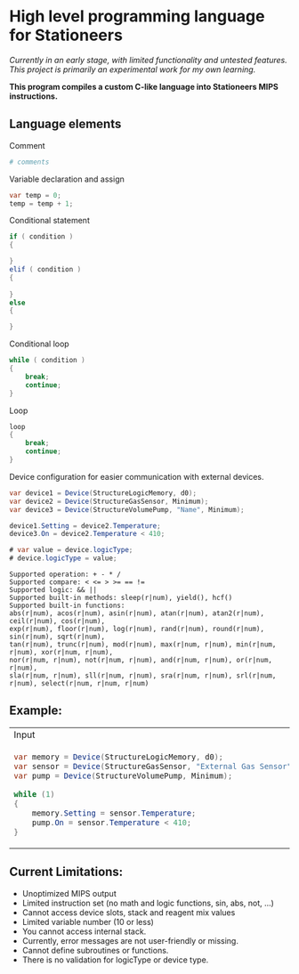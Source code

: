 # High level programming language for Stationeers

_Currently in an early stage, with limited functionality and untested features._\
_This project is primarily an experimental work for my own learning._

__This program compiles a custom C-like language into Stationeers MIPS instructions.__

## Language elements

Comment
```python
# comments
```

Variable declaration and assign
```csharp
var temp = 0;
temp = temp + 1;
```

Conditional statement
```csharp
if ( condition )
{

}
elif ( condition )
{
    
} 
else 
{

}
```

Conditional loop
```csharp
while ( condition )
{
    break;
    continue;
}
```

Loop
```csharp
loop
{
    break;
    continue;
}
```

Device configuration for easier communication with external devices.

```csharp
var device1 = Device(StructureLogicMemory, d0);
var device2 = Device(StructureGasSensor, Minimum);
var device3 = Device(StructureVolumePump, "Name", Minimum);

device1.Setting = device2.Temperature;
device3.On = device2.Temperature < 410;

# var value = device.logicType;
# device.logicType = value;

```

```
Supported operation: + - * /
Supported compare: < <= > >= == !=
Supported logic: && ||
Supported built-in methods: sleep(r|num), yield(), hcf()
Supported built-in functions: 
abs(r|num), acos(r|num), asin(r|num), atan(r|num), atan2(r|num), ceil(r|num), cos(r|num), 
exp(r|num), floor(r|num), log(r|num), rand(r|num), round(r|num), sin(r|num), sqrt(r|num), 
tan(r|num), trunc(r|num), mod(r|num), max(r|num, r|num), min(r|num, r|num), xor(r|num, r|num), 
nor(r|num, r|num), not(r|num, r|num), and(r|num, r|num), or(r|num, r|num), 
sla(r|num, r|num), sll(r|num, r|num), sra(r|num, r|num), srl(r|num, r|num), select(r|num, r|num, r|num)
```

## Example:

<table>
<tr>
<td>Input</td>
<td>Output</td>
</tr>
<tr>
<td valign="top">

```csharp
var memory = Device(StructureLogicMemory, d0);
var sensor = Device(StructureGasSensor, "External Gas Sensor", Minimum);
var pump = Device(StructureVolumePump, Minimum);

while (1)
{
	memory.Setting = sensor.Temperature;
	pump.On = sensor.Temperature < 410;
}
```

</td>
<td valign="top">

```mips
while_start001:
lbn r0 -1252983604 1658757745 Temperature Minimum
s d0 Setting r0
lbn r0 -1252983604 1658757745 Temperature Minimum
slt r0 r0 410
sb -321403609 On r0
j while_start001
while_end001:
```

</td>
</tr>
</table>

## Current Limitations:

- Unoptimized MIPS output
- Limited instruction set (no math and logic functions, sin, abs, not, ...)
- Cannot access device slots, stack and reagent mix values
- Limited variable number (10 or less)
- You cannot access internal stack.
- Currently, error messages are not user-friendly or missing.
- Cannot define subroutines or functions.
- There is no validation for logicType or device type.